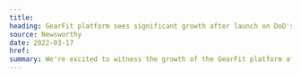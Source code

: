 ```yaml
---
title:
heading: GearFit platform sees significant growth after launch on DoD's Cloud One
source: Newsworthy
date: 2022-03-17
href:
summary: We're excited to witness the growth of the GearFit platform after it was <a href="https://www.linkedin.com/feed/update/urn:li:activity:6910298703127822336">launched on the Department of Defense’s (DoD) Cloud One</a> and became accessible via the Air Force Portal. Since launch, we’ve had a 200% increase in activity compared to the past 2 years, with submissions from all nine Air Force Major Commands and from bases all over the world.
---
```

